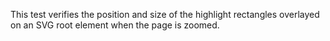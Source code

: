 This test verifies the position and size of the highlight rectangles overlayed on an SVG root element when the page is zoomed.
